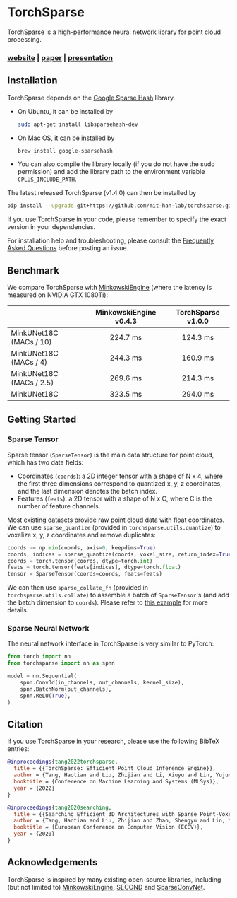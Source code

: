 # TorchSparse

TorchSparse is a high-performance neural network library for point cloud processing.

###  [website](http://torchsparse.mit.edu/) | [paper](https://arxiv.org/abs/2204.10319) | [presentation](https://www.youtube.com/watch?v=IIh4EwmcLUs)

## Installation

TorchSparse depends on the [Google Sparse Hash](https://github.com/sparsehash/sparsehash) library.

- On Ubuntu, it can be installed by

  ```bash
  sudo apt-get install libsparsehash-dev
  ```

- On Mac OS, it can be installed by

  ```bash
  brew install google-sparsehash
  ```

- You can also compile the library locally (if you do not have the sudo permission) and add the library path to the environment variable `CPLUS_INCLUDE_PATH`.

The latest released TorchSparse (v1.4.0) can then be installed by

```bash
pip install --upgrade git+https://github.com/mit-han-lab/torchsparse.git@v1.4.0
```

If you use TorchSparse in your code, please remember to specify the exact version in your dependencies.

For installation help and troubleshooting, please consult the [Frequently Asked Questions](./docs/FAQ.md) before posting an issue.

## Benchmark

We compare TorchSparse with [MinkowskiEngine](https://github.com/NVIDIA/MinkowskiEngine) (where the latency is measured on NVIDIA GTX 1080Ti):

|                          | MinkowskiEngine v0.4.3 | TorchSparse v1.0.0 |
| :----------------------- | :--------------------: | :----------------: |
| MinkUNet18C (MACs / 10)  |        224.7 ms        |      124.3 ms      |
| MinkUNet18C (MACs / 4)   |        244.3 ms        |      160.9 ms      |
| MinkUNet18C (MACs / 2.5) |        269.6 ms        |      214.3 ms      |
| MinkUNet18C              |        323.5 ms        |      294.0 ms      |

## Getting Started

### Sparse Tensor

Sparse tensor (`SparseTensor`) is the main data structure for point cloud, which has two data fields:

- Coordinates (`coords`): a 2D integer tensor with a shape of N x 4, where the first three dimensions correspond to quantized x, y, z coordinates, and the last dimension denotes the batch index.
- Features (`feats`): a 2D tensor with a shape of N x C, where C is the number of feature channels.

Most existing datasets provide raw point cloud data with float coordinates. We can use `sparse_quantize` (provided in `torchsparse.utils.quantize`) to voxelize x, y, z coordinates and remove duplicates:

```python
coords -= np.min(coords, axis=0, keepdims=True)
coords, indices = sparse_quantize(coords, voxel_size, return_index=True)
coords = torch.tensor(coords, dtype=torch.int)
feats = torch.tensor(feats[indices], dtype=torch.float)
tensor = SparseTensor(coords=coords, feats=feats)
```

We can then use `sparse_collate_fn` (provided in `torchsparse.utils.collate`) to assemble a batch of `SparseTensor`'s (and add the batch dimension to `coords`). Please refer to [this example](./examples/example.py) for more details.

### Sparse Neural Network

The neural network interface in TorchSparse is very similar to PyTorch:

```python
from torch import nn
from torchsparse import nn as spnn

model = nn.Sequential(
    spnn.Conv3d(in_channels, out_channels, kernel_size),
    spnn.BatchNorm(out_channels),
    spnn.ReLU(True),
)
```

## Citation

If you use TorchSparse in your research, please use the following BibTeX entries:

```bibtex
@inproceedings{tang2022torchsparse,
  title = {{TorchSparse: Efficient Point Cloud Inference Engine}},
  author = {Tang, Haotian and Liu, Zhijian and Li, Xiuyu and Lin, Yujun and Han, Song},
  booktitle = {Conference on Machine Learning and Systems (MLSys)},
  year = {2022}
}
```

```bibtex
@inproceedings{tang2020searching,
  title = {{Searching Efficient 3D Architectures with Sparse Point-Voxel Convolution}},
  author = {Tang, Haotian and Liu, Zhijian and Zhao, Shengyu and Lin, Yujun and Lin, Ji and Wang, Hanrui and Han, Song},
  booktitle = {European Conference on Computer Vision (ECCV)},
  year = {2020}
}
```

## Acknowledgements

TorchSparse is inspired by many existing open-source libraries, including (but not limited to) [MinkowskiEngine](https://github.com/NVIDIA/MinkowskiEngine), [SECOND](https://github.com/traveller59/second.pytorch) and [SparseConvNet](https://github.com/facebookresearch/SparseConvNet).

